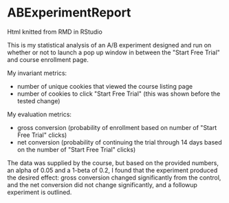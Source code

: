 # ABExperimentReport
Html knitted from RMD in RStudio

This is my statistical analysis of an A/B experiment designed and run on whether or not to launch a pop up window
in between the "Start Free Trial" and course enrollment page. 

My invariant metrics:
- number of unique cookies that viewed the course listing page
- number of cookies to click "Start Free Trial" (this was shown before the tested change)

My evaluation metrics:
- gross conversion (probability of enrollment based on number of "Start Free Trial" clicks)
- net conversion (probability of continuing the trial through 14 days based on the number of "Start Free Trial" clicks)

The data was supplied by the course, but based on the provided numbers, an alpha of 0.05 and a 1-beta of 0.2, I found that
the experiment produced the desired effect: gross conversion changed significantly from the control, and the net conversion did not change significantly, and a followup experiment is outlined.

